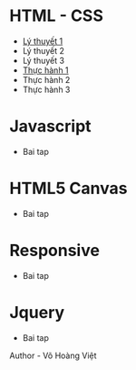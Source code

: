 # HTML - CSS
* [Lý thuyết 1](https://vohoangvietuit.github.io/LyThuyet1/)
* Lý thuyết 2
* Lý thuyết 3
* [Thực hành 1](https://vohoangvietuit.github.io/ThucHanh1/)
* Thực hành 2
* Thực hành 3
# Javascript
* Bai tap 

# HTML5 Canvas
* Bai tap 

# Responsive
* Bai tap 

# Jquery
* Bai tap

Author - Võ Hoàng Việt
